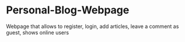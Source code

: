 # Personal-Blog-Webpage
Webpage that allows to register, login, add articles, leave a comment as guest, shows online users 

